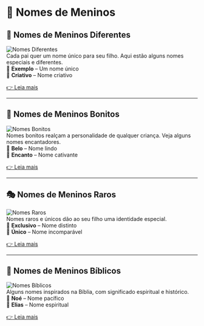 # 📌 Nomes de Meninos

## 🌟 Nomes de Meninos Diferentes  
![Nomes Diferentes](https://via.placeholder.com/300)  
Cada pai quer um nome único para seu filho. Aqui estão alguns nomes especiais e diferentes.  
🔹 **Exemplo** – Um nome único  
🔹 **Criativo** – Nome criativo  

[👉 Leia mais](#)  

---

## 💖 Nomes de Meninos Bonitos  
![Nomes Bonitos](https://via.placeholder.com/300)  
Nomes bonitos realçam a personalidade de qualquer criança. Veja alguns nomes encantadores.  
🔹 **Belo** – Nome lindo  
🔹 **Encanto** – Nome cativante  

[👉 Leia mais](#)  

---

## 🎭 Nomes de Meninos Raros  
![Nomes Raros](https://via.placeholder.com/300)  
Nomes raros e únicos dão ao seu filho uma identidade especial.  
🔹 **Exclusivo** – Nome distinto  
🔹 **Único** – Nome incomparável  

[👉 Leia mais](#)  

---

## 📖 Nomes de Meninos Bíblicos  
![Nomes Bíblicos](https://via.placeholder.com/300)  
Alguns nomes inspirados na Bíblia, com significado espiritual e histórico.  
🔹 **Noé** – Nome pacífico  
🔹 **Elias** – Nome espiritual  

[👉 Leia mais](#)  
